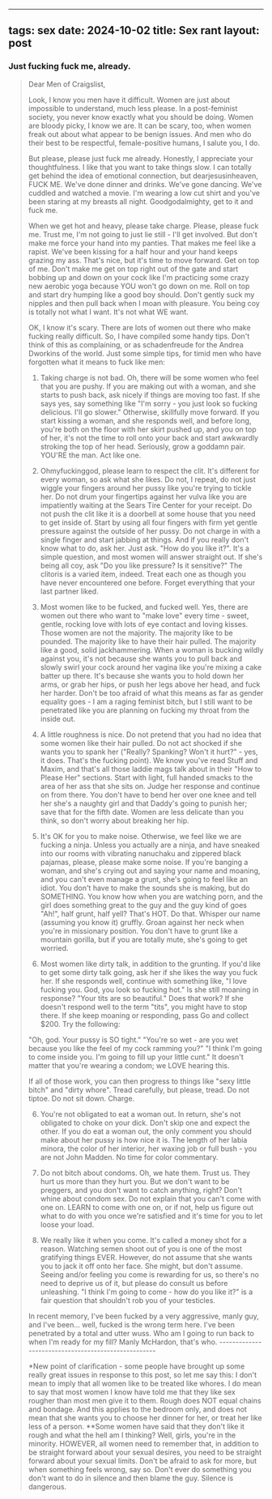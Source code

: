 
---
tags: sex
date: 2024-10-02
title: Sex rant
layout: post
---

### Just fucking fuck me, already.

> Dear Men of Craigslist,
> 
> Look, I know you men have it difficult. Women are just about impossible to understand, much less please. In a post-feminist society, you never know exactly what you should be doing. Women are bloody picky, I know we are. It can be scary, too, when women freak out about what appear to be benign issues. And men who do their best to be respectful, female-positive humans, I salute you, I do.
> 
> But please, please just fuck me already. Honestly, I appreciate your thoughtfulness. I like that you want to take things slow. I can totally get behind the idea of emotional connection, but dearjesusinheaven, FUCK ME. We've done dinner and drinks. We've gone dancing. We've cuddled and watched a movie. I'm wearing a low cut shirt and you've been staring at my breasts all night. Goodgodalmighty, get to it and fuck me.
> 
> When we get hot and heavy, please take charge. Please, please fuck me. Trust me, I'm not going to just lie still - I'll get involved. But don't make me force your hand into my panties. That makes me feel like a rapist. We've been kissing for a half hour and your hand keeps grazing my ass. That's nice, but it's time to move forward. Get on top of me. Don't make me get on top right out of the gate and start bobbing up and down on your cock like I'm practicing some crazy new aerobic yoga because YOU won't go down on me. Roll on top and start dry humping like a good boy should. Don't gently suck my nipples and then pull back when I moan with pleasure. You being coy is totally not what I want. It's not what WE want.
> 
> OK, I know it's scary. There are lots of women out there who make fucking really difficult. So, I have compiled some handy tips. Don't think of this as complaining, or as schadenfreude for the Andrea Dworkins of the world. Just some simple tips, for timid men who have forgotten what it means to fuck like men:
> 
> 1. Taking charge is not bad. Oh, there will be some women who feel that you are pushy. If you are making out with a woman, and she starts to push back, ask nicely if things are moving too fast. If she says yes, say something like "I'm sorry - you just look so fucking delicious. I'll go slower." Otherwise, skillfully move forward. If you start kissing a woman, and she responds well, and before long, you're both on the floor with her skirt pushed up, and you on top of her, it's not the time to roll onto your back and start awkwardly stroking the top of her head. Seriously, grow a goddamn pair. YOU'RE the man. Act like one.
> 
> 2. Ohmyfuckinggod, please learn to respect the clit. It's different for every woman, so ask what she likes. Do not, I repeat, do not just wiggle your fingers around her pussy like you're trying to tickle her. Do not drum your fingertips against her vulva like you are impatiently waiting at the Sears Tire Center for your receipt. Do not push the clit like it is a doorbell at some house that you need to get inside of. Start by using all four fingers with firm yet gentle pressure against the outside of her pussy. Do not charge in with a single finger and start jabbing at things. And if you really don't know what to do, ask her. Just ask. "How do you like it?". It's a simple question, and most women will answer straight out. If she's being all coy, ask "Do you like pressure? Is it sensitive?" The clitoris is a varied item, indeed. Treat each one as though you have never encountered one before. Forget everything that your last partner liked.
> 
> 3. Most women like to be fucked, and fucked well. Yes, there are women out there who want to "make love" every time - sweet, gentle, rocking love with lots of eye contact and loving kisses. Those women are not the majority. The majority like to be pounded. The majority like to have their hair pulled. The majority like a good, solid jackhammering. When a woman is bucking wildly against you, it's not because she wants you to pull back and slowly swirl your cock around her vagina like you're mixing a cake batter up there. It's because she wants you to hold down her arms, or grab her hips, or push her legs above her head, and fuck her harder. Don't be too afraid of what this means as far as gender equality goes - I am a raging feminist bitch, but I still want to be penetrated like you are planning on fucking my throat from the inside out.
> 
> 4. A little roughness is nice. Do not pretend that you had no idea that some women like their hair pulled. Do not act shocked if she wants you to spank her ("Really? Spanking? Won't it hurt?" - yes, it does. That's the fucking point). We know you've read Stuff and Maxim, and that's all those laddie mags talk about in their "How to Please Her" sections. Start with light, full handed smacks to the area of her ass that she sits on. Judge her response and continue on from there. You don't have to bend her over one knee and tell her she's a naughty girl and that Daddy's going to punish her; save that for the fifth date. Women are less delicate than you think, so don't worry about breaking her hip.
> 
> 5. It's OK for you to make noise. Otherwise, we feel like we are fucking a ninja. Unless you actually are a ninja, and have sneaked into our rooms with vibrating nanuchaku and zippered black pajamas, please, please make some noise. If you're banging a woman, and she's crying out and saying your name and moaning, and you can't even manage a grunt, she's going to feel like an idiot. You don't have to make the sounds she is making, but do SOMETHING. You know how when you are watching porn, and the girl does something great to the guy and the guy kind of goes "Ah!", half grunt, half yell? That's HOT. Do that. Whisper our name (assuming you know it) gruffly. Groan against her neck when you're in missionary position. You don't have to grunt like a mountain gorilla, but if you are totally mute, she's going to get worried.
> 
> 6. Most women like dirty talk, in addition to the grunting. If you'd like to get some dirty talk going, ask her if she likes the way you fuck her. If she responds well, continue with something like, "I love fucking you. God, you look so fucking hot." Is she still moaning in response? "Your tits are so beautiful." Does that work? If she doesn't respond well to the term "tits", you might have to stop there. If she keep moaning or responding, pass Go and collect $200. Try the following:
> 
> "Oh, god. Your pussy is SO tight."
> "You're so wet - are you wet because you like the feel of my cock ramming you?"
> "I think I'm going to come inside you. I'm going to fill up your little cunt." It doesn't matter that you're wearing a condom; we LOVE hearing this.
> 
> If all of those work, you can then progress to things like "sexy little bitch" and "dirty whore". Tread carefully, but please, tread. Do not tiptoe. Do not sit down. Charge.
> 
> 6. You're not obligated to eat a woman out. In return, she's not obligated to choke on your dick. Don't skip one and expect the other. If you do eat a woman out, the only comment you should make about her pussy is how nice it is. The length of her labia minora, the color of her interior, her waxing job or full bush - you are not John Madden. No time for color commentary.
> 
> 7. Do not bitch about condoms. Oh, we hate them. Trust us. They hurt us more than they hurt you. But we don't want to be preggers, and you don't want to catch anything, right? Don't whine about condom sex. Do not explain that you can't come with one on. LEARN to come with one on, or if not, help us figure out what to do with you once we're satisfied and it's time for you to let loose your load.
> 
> 8. We really like it when you come. It's called a money shot for a reason. Watching semen shoot out of you is one of the most gratifying things EVER. However, do not assume that she wants you to jack it off onto her face. She might, but don't assume. Seeing and/or feeling you come is rewarding for us, so there's no need to deprive us of it, but please do consult us before unleashing. "I think I'm going to come - how do you like it?" is a fair question that shouldn't rob you of your testicles.
> 
> In recent memory, I've been fucked by a very aggressive, manly guy, and I've been... well, fucked is the wrong term here. I've been penetrated by a total and utter wuss. Who am I going to run back to when I'm ready for my fill? Manly McHardon, that's who. ----------------------------------------------------
> 
> *New point of clarification - some people have brought up some really great issues in response to this post, so let me say this: I don't mean to imply that all women like to be treated like whores. I do mean to say that most women I know have told me that they like sex rougher than most men give it to them. Rough does NOT equal chains and bondage. And this applies to the bedroom only, and does not mean that she wants you to choose her dinner for her, or treat her like less of a person. **Some women have said that they don't like it rough and what the hell am I thinking? Well, girls, you're in the minority. HOWEVER, all women need to remember that, in addition to be straight forward about your sexual desires, you need to be straight forward about your sexual limits. Don't be afraid to ask for more, but when something feels wrong, say so. Don't ever do something you don't want to do in silence and then blame the guy. Silence is dangerous.